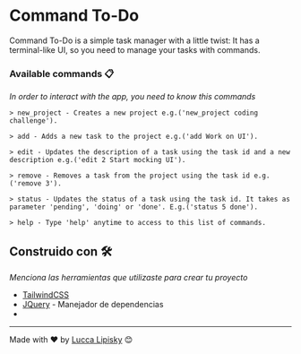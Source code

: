 # Command To-Do

Command To-Do is a simple task manager with a little twist: It has a terminal-like UI, so you need to manage your tasks with commands.


### Available commands 📋

_In order to interact with the app, you need to know this commands_

```
> new_project - Creates a new project e.g.('new_project coding challenge').

> add - Adds a new task to the project e.g.('add Work on UI').

> edit - Updates the description of a task using the task id and a new description e.g.('edit 2 Start mocking UI').

> remove - Removes a task from the project using the task id e.g.('remove 3').

> status - Updates the status of a task using the task id. It takes as parameter 'pending', 'doing' or 'done'. E.g.('status 5 done').

> help - Type 'help' anytime to access to this list of commands.
```


## Construido con 🛠️

_Menciona las herramientas que utilizaste para crear tu proyecto_

* [TailwindCSS](https://tailwindcss.com/)
* [JQuery](https://jquery.com/) - Manejador de dependencias
* 


---
Made with ❤️ by [Lucca Lipisky](https://www.linkedin.com/in/luccalipisky/) 😊
